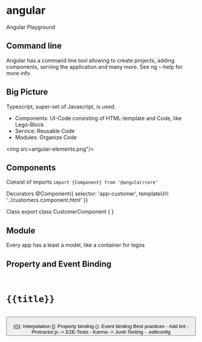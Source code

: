 # angular
Angular Playground

<h2>Command line</h2>
Angular has a command line tool allowing to create projects, adding components, serving the application and many more.
See ng --help for more info

<h2>Big Picture</h2>
Typescript, super-set of Javascript, is used.

- Components: UI-Code consisting of HTML-template and Code, like Lego-Block
- Service: Reusable Code
- Modules: Organize Code

<img src=angular-elements.png"/>

<h2>Components</h2>
Consist of imports
<code>import {Component} from '@angular/core'</code>

Decorators
@Component({
 selector: 'app-customer',
 templateUrl: '../customers.component.html'
 }}

Class
export class CustomerComponent {
}

<h2>Module</h2>
Every app has a least a model, like a container for legos

<h2>Property and Event Binding</h2>
<code>
<h1 [hidden]="!isVisible">{{title}}</h1>
<button (click)="changeVisibility()">
</code>
{{}}: Interpolation
[]: Property binding
(): Event binding
<tr *ngFor="let cust of filteredCustomers": Directive

<h2>Best practices</h2>
- Add lint
- Protractor.js -> E2E-Tests
- Karma -> Junit-Testing
- .editconfig
